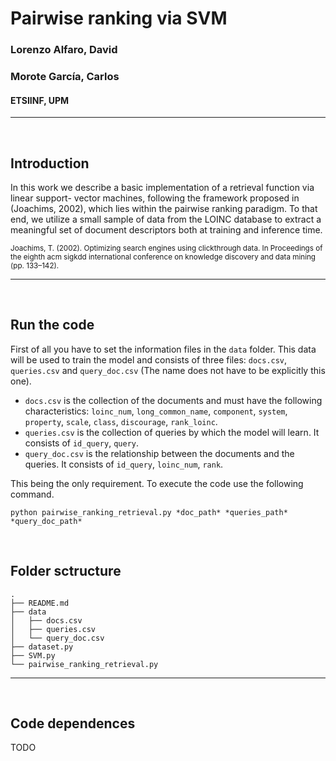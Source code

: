 # Pairwise ranking via SVM

### Lorenzo Alfaro, David

### Morote García, Carlos

#### ETSIINF, UPM

---

</br>

## Introduction

In this work we describe a basic implementation of a retrieval function via linear support-
vector machines, following the framework proposed in (Joachims, 2002), which lies within the
pairwise ranking paradigm. To that end, we utilize a small sample of data from the LOINC
database to extract a meaningful set of document descriptors both at training and inference
time.

<sub>Joachims, T. (2002). Optimizing search engines using clickthrough data. In Proceedings of
the eighth acm sigkdd international conference on knowledge discovery and data mining
(pp. 133–142).</sub>

---

</br>

## Run the code

First of all you have to set the information files in the `data` folder. This data will be used to train the model and consists of three files: `docs.csv`, `queries.csv` and `query_doc.csv` (The name does not have to be explicitly this one). 

 - `docs.csv` is the collection of the documents and must have the following characteristics: `loinc_num`, `long_common_name`, `component`, `system`, `property`, `scale`, `class`, `discourage`, `rank_loinc`.
 - `queries.csv` is the collection of queries by which the model will learn. It consists of `id_query`, `query`.
 - `query_doc.csv` is the relationship between the documents and the queries. It consists of `id_query`, `loinc_num`, `rank`.

This being the only requirement. To execute the code use the following command.

    python pairwise_ranking_retrieval.py *doc_path* *queries_path* *query_doc_path*

</br>


## Folder sctructure

    .
    ├── README.md
    ├── data
    │   ├── docs.csv
    │   ├── queries.csv
    │   └── query_doc.csv
    ├── dataset.py
    ├── SVM.py
    └── pairwise_ranking_retrieval.py

---

</br>

## Code dependences

TODO
